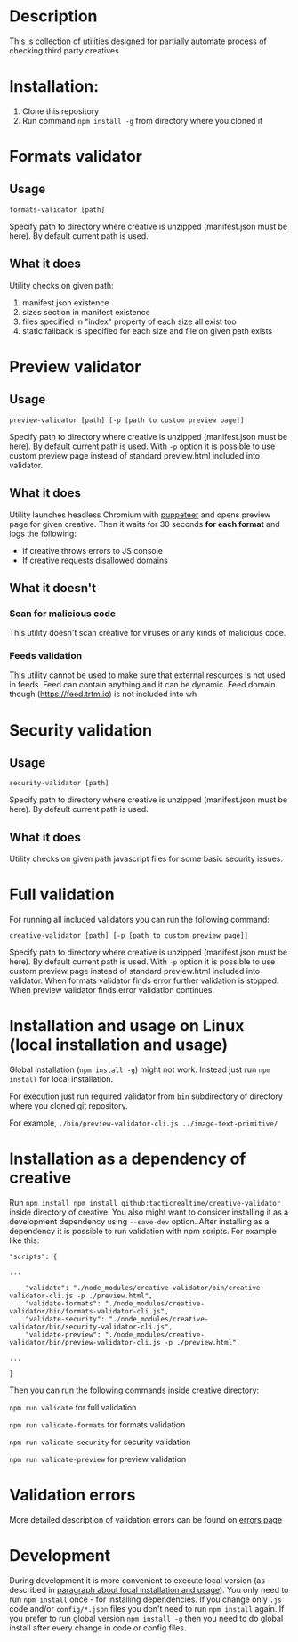 # Description

This is collection of utilities designed for partially automate process of checking third party creatives.

# Installation:

1. Clone this repository
2. Run command `npm install -g` from directory where you cloned it

# Formats validator

## Usage

`formats-validator [path]`

Specify path to directory where creative is unzipped (manifest.json must be here). By default current path is used.

## What it does

Utility checks on given path:

1. manifest.json existence
2. sizes section in manifest existence
3. files specified in "index" property of each size all exist too
4. static fallback is specified for each size and file on given path exists

# Preview validator

## Usage

`preview-validator [path] [-p [path to custom preview page]]`

Specify path to directory where creative is unzipped (manifest.json must be here). By default current path is used.
With `-p` option it is possible to use custom preview page instead of standard preview.html included into validator.

## What it does

Utility launches headless Chromium with [puppeteer](https://github.com/GoogleChrome/puppeteer) and opens preview page for given creative.
Then it waits for 30 seconds **for each format** and logs the following:

* If creative throws errors to JS console
* If creative requests disallowed domains

## What it doesn't

### Scan for malicious code
This utility doesn't scan creative for viruses or any kinds of malicious code. 

### Feeds validation
This utility cannot be used to make sure that external resources is not used in feeds. Feed can contain anything and it can be dynamic. Feed domain though (https://feed.trtm.io) is not included into wh

# Security validation

## Usage

`security-validator [path]`

Specify path to directory where creative is unzipped (manifest.json must be here). By default current path is used.

## What it does

Utility checks on given path javascript files for some basic security issues.

# Full validation

For running all included validators you can run the following command:

`creative-validator [path] [-p [path to custom preview page]]`

Specify path to directory where creative is unzipped (manifest.json must be here). By default current path is used.
With `-p` option it is possible to use custom preview page instead of standard preview.html included into validator.
When formats validator finds error further validation is stopped. When preview validator finds error validation continues.

# Installation and usage on Linux (local installation and usage)

Global installation (`npm install -g`) might not work. Instead just run `npm install` for local installation.

For execution just run required validator from `bin` subdirectory of directory where you cloned git repository.

For example, `./bin/preview-validator-cli.js ../image-text-primitive/`

# Installation as a dependency of creative

Run `npm install npm install github:tacticrealtime/creative-validator` inside directory of creative.
You also might want to consider installing it as a development dependency using `--save-dev` option.
After installing as a dependency it is possible to run validation with npm scripts.
For example like this:
```
"scripts": {

...

    "validate": "./node_modules/creative-validator/bin/creative-validator-cli.js -p ./preview.html",
    "validate-formats": "./node_modules/creative-validator/bin/formats-validator-cli.js",
    "validate-security": "./node_modules/creative-validator/bin/security-validator-cli.js",
    "validate-preview": "./node_modules/creative-validator/bin/preview-validator-cli.js -p ./preview.html",

...

}
```

Then you can run the following commands inside creative directory:

`npm run validate` for full validation

`npm run validate-formats` for formats validation

`npm run validate-security` for security validation

`npm run validate-preview` for preview validation

# Validation errors

More detailed description of validation errors can be found on [errors page](ERROR_LIST.md)

# Development

During development it is more convenient to execute local version (as described in [paragraph about local installation and usage](#installation-and-usage-on-linux-local-installation-and-usage)).
You only need to run `npm install` once - for installing dependencies. If you change only `.js` code and/or `config/*.json` files you don't need to run `npm install` again.
If you prefer to run global version `npm install -g` then you need to do global install after every change in code or config files.